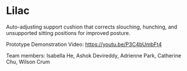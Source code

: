 # Lilac
Auto-adjusting support cushion that corrects slouching, hunching, and unsupported sitting positions for improved posture.

Prototype Demonstration Video: https://youtu.be/P3C4bUmbFt4

Team members: Isabella He, Ashok Devireddy, Adrienne Park, Catherine Chu, Wilson Crum
